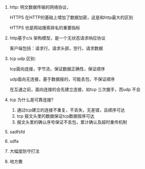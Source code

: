 1. http: 明文数据传输的网络协议，

   HTTPS 在HTTP的基础上增加了数据加密，这是和http最大的区别

   HTTPS 也是网站搜索排名的重要指标

2. http基于c/s 架构模型，是一个无状态请求响应协议

   客户端包括：请求行，请求头部，空行，请求数据

3. tcp udp 区别:

   tcp面向连接，字节流，保证数据正确性，保证顺序

   udp面向无连接，基于数据报的，可能丢包，不保证顺序

   在互通之前，面向连接的会先建立连接，如tcp 三次握手，而udp 不会

4. tcp 为什么是可靠连接?

   1. 通过tcp建立的连接不重复，不丢失，无差错，且顺序可达
   2. tcp 报文头里的数据保证tcp数据按序可达
   3. 报文头里的确认序号保证不丢包，累计确认及超时重传机制

5. sadfsfd

6. sdfa

7. 大幅度防守打法

8. 地方撒